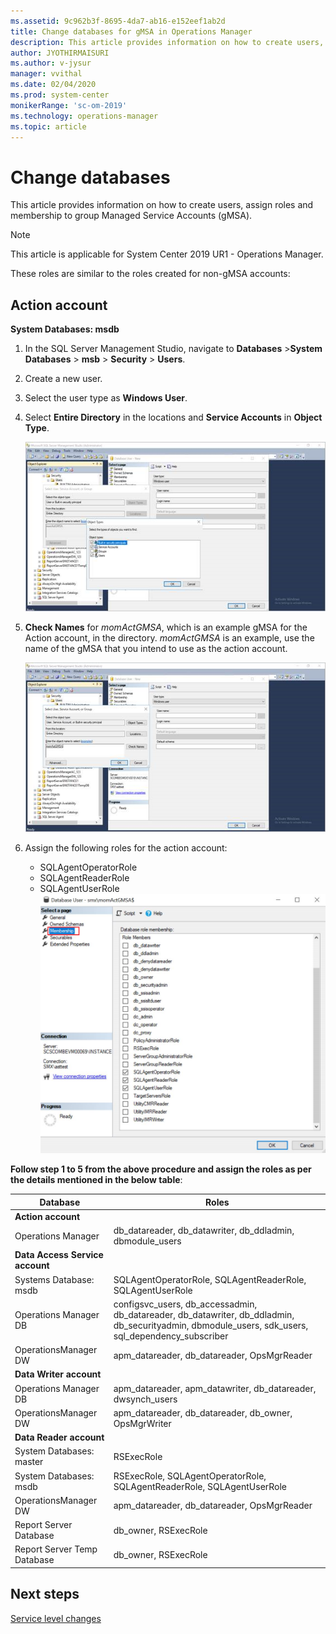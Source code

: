 ```yaml
---
ms.assetid: 9c962b3f-8695-4da7-ab16-e152eef1ab2d
title: Change databases for gMSA in Operations Manager
description: This article provides information on how to create users, assign roles and membership to the group managed service accounts (gMSA), a new feature supported in Operations Manager 2019 UR1.
author: JYOTHIRMAISURI
ms.author: v-jysur
manager: vvithal
ms.date: 02/04/2020
ms.prod: system-center
monikerRange: 'sc-om-2019'
ms.technology: operations-manager
ms.topic: article
---
```


# Change databases

This article provides information on how to create users, assign roles and membership to group Managed Service Accounts (gMSA).

>[!NOTE]
>This article is applicable for System Center 2019 UR1 - Operations Manager.

These roles are similar to the roles created for non-gMSA accounts:

## Action account

**System Databases: msdb**

1. In the SQL Server Management Studio, navigate to **Databases** \>**System Databases** \> **msb** \> **Security** \> **Users**.

2. Create a new user.

3. Select the user type as **Windows User**.

4. Select **Entire Directory** in the locations and **Service Accounts** in **Object Type**.

    ![Server management object types](media/gmsa/server-management-object-types.png)

5. **Check Names** for *momActGMSA*, which is an example gMSA for the Action account, in the directory.
*momActGMSA* is an example, use the name of the gMSA that you intend to use as the action account.      

   ![Server management select user](media/gmsa/server-management-select-users.png)


6. Assign the following roles for the action account:

   - SQLAgentOperatorRole
   - SQLAgentReaderRole
   - SQLAgentUserRole
   ![Database user membership](media/gmsa/database-user-membership.png)


**Follow step 1 to 5 from the above procedure and assign the roles as per the details mentioned in the below table**:

| Database|Roles|
|---------|---------|
|    **Action account**     |         |
| Operations Manager |db\_datareader, db\_datawriter, db\_ddladmin, dbmodule\_users|
|   **Data Access Service account**       |         |
|   Systems Database: msdb |SQLAgentOperatorRole, SQLAgentReaderRole, SQLAgentUserRole |
|Operations Manager DB |  configsvc\_users, db\_accessadmin, db\_datareader,  db\_datawriter, db\_ddladmin, db\_securityadmin, dbmodule\_users, sdk\_users, sql\_dependency\_subscriber|
| OperationsManager DW|apm\_datareader, db\_datareader, OpsMgrReader |
|  **Data Writer account** |         |
|   Operations Manager DB| apm\_datareader, apm\_datawriter,  db\_datareader, dwsynch\_users|
|OperationsManager DW|apm\_datareader, db\_datareader, db\_owner, OpsMgrWriter|
|   **Data Reader account** |         |
|     System Databases: master|      RSExecRole   |
| System Databases: msdb| RSExecRole, SQLAgentOperatorRole,  SQLAgentReaderRole, SQLAgentUserRole|
| OperationsManager DW |apm\_datareader, db\_datareader, OpsMgrReader|
|  Report Server Database      | db\_owner,  RSExecRole      |
|  Report Server Temp Database       | db\_owner, RSExecRole      |

## Next steps
  [Service level changes](service-level-changes.md)
